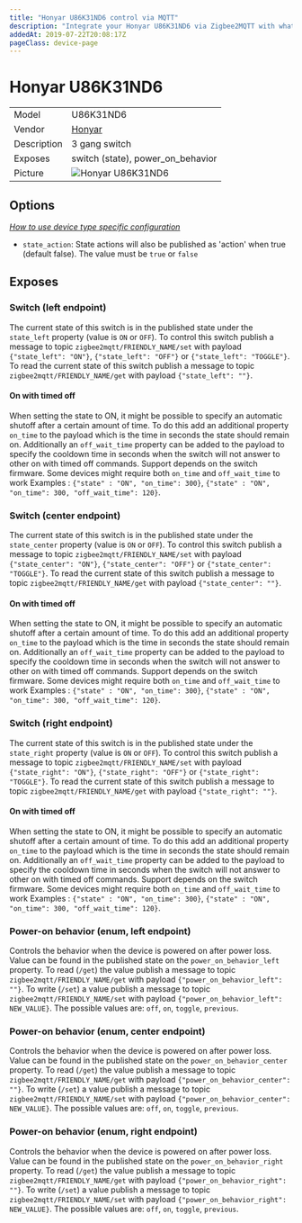 ```yaml
---
title: "Honyar U86K31ND6 control via MQTT"
description: "Integrate your Honyar U86K31ND6 via Zigbee2MQTT with whatever smart home infrastructure you are using without the vendor's bridge or gateway."
addedAt: 2019-07-22T20:08:17Z
pageClass: device-page
---
```


<!-- !!!! -->
<!-- ATTENTION: This file is auto-generated through docgen! -->
<!-- You can only edit the "Notes"-Section between the two comment lines "Notes BEGIN" and "Notes END". -->
<!-- Do not use h1 or h2 heading within "## Notes"-Section. -->
<!-- !!!! -->

# Honyar U86K31ND6

|     |     |
|-----|-----|
| Model | U86K31ND6  |
| Vendor  | [Honyar](/supported-devices/#v=Honyar)  |
| Description | 3 gang switch  |
| Exposes | switch (state), power_on_behavior |
| Picture | ![Honyar U86K31ND6](https://www.zigbee2mqtt.io/images/devices/U86K31ND6.png) |


<!-- Notes BEGIN: You can edit here. Add "## Notes" headline if not already present. -->


<!-- Notes END: Do not edit below this line -->



## Options
*[How to use device type specific configuration](../guide/configuration/devices-groups.md#specific-device-options)*

* `state_action`: State actions will also be published as 'action' when true (default false). The value must be `true` or `false`


## Exposes

### Switch (left endpoint)
The current state of this switch is in the published state under the `state_left` property (value is `ON` or `OFF`).
To control this switch publish a message to topic `zigbee2mqtt/FRIENDLY_NAME/set` with payload `{"state_left": "ON"}`, `{"state_left": "OFF"}` or `{"state_left": "TOGGLE"}`.
To read the current state of this switch publish a message to topic `zigbee2mqtt/FRIENDLY_NAME/get` with payload `{"state_left": ""}`.

#### On with timed off
When setting the state to ON, it might be possible to specify an automatic shutoff after a certain amount of time. To do this add an additional property `on_time` to the payload which is the time in seconds the state should remain on.
Additionally an `off_wait_time` property can be added to the payload to specify the cooldown time in seconds when the switch will not answer to other on with timed off commands.
Support depends on the switch firmware. Some devices might require both `on_time` and `off_wait_time` to work
Examples : `{"state" : "ON", "on_time": 300}`, `{"state" : "ON", "on_time": 300, "off_wait_time": 120}`.

### Switch (center endpoint)
The current state of this switch is in the published state under the `state_center` property (value is `ON` or `OFF`).
To control this switch publish a message to topic `zigbee2mqtt/FRIENDLY_NAME/set` with payload `{"state_center": "ON"}`, `{"state_center": "OFF"}` or `{"state_center": "TOGGLE"}`.
To read the current state of this switch publish a message to topic `zigbee2mqtt/FRIENDLY_NAME/get` with payload `{"state_center": ""}`.

#### On with timed off
When setting the state to ON, it might be possible to specify an automatic shutoff after a certain amount of time. To do this add an additional property `on_time` to the payload which is the time in seconds the state should remain on.
Additionally an `off_wait_time` property can be added to the payload to specify the cooldown time in seconds when the switch will not answer to other on with timed off commands.
Support depends on the switch firmware. Some devices might require both `on_time` and `off_wait_time` to work
Examples : `{"state" : "ON", "on_time": 300}`, `{"state" : "ON", "on_time": 300, "off_wait_time": 120}`.

### Switch (right endpoint)
The current state of this switch is in the published state under the `state_right` property (value is `ON` or `OFF`).
To control this switch publish a message to topic `zigbee2mqtt/FRIENDLY_NAME/set` with payload `{"state_right": "ON"}`, `{"state_right": "OFF"}` or `{"state_right": "TOGGLE"}`.
To read the current state of this switch publish a message to topic `zigbee2mqtt/FRIENDLY_NAME/get` with payload `{"state_right": ""}`.

#### On with timed off
When setting the state to ON, it might be possible to specify an automatic shutoff after a certain amount of time. To do this add an additional property `on_time` to the payload which is the time in seconds the state should remain on.
Additionally an `off_wait_time` property can be added to the payload to specify the cooldown time in seconds when the switch will not answer to other on with timed off commands.
Support depends on the switch firmware. Some devices might require both `on_time` and `off_wait_time` to work
Examples : `{"state" : "ON", "on_time": 300}`, `{"state" : "ON", "on_time": 300, "off_wait_time": 120}`.

### Power-on behavior (enum, left endpoint)
Controls the behavior when the device is powered on after power loss.
Value can be found in the published state on the `power_on_behavior_left` property.
To read (`/get`) the value publish a message to topic `zigbee2mqtt/FRIENDLY_NAME/get` with payload `{"power_on_behavior_left": ""}`.
To write (`/set`) a value publish a message to topic `zigbee2mqtt/FRIENDLY_NAME/set` with payload `{"power_on_behavior_left": NEW_VALUE}`.
The possible values are: `off`, `on`, `toggle`, `previous`.

### Power-on behavior (enum, center endpoint)
Controls the behavior when the device is powered on after power loss.
Value can be found in the published state on the `power_on_behavior_center` property.
To read (`/get`) the value publish a message to topic `zigbee2mqtt/FRIENDLY_NAME/get` with payload `{"power_on_behavior_center": ""}`.
To write (`/set`) a value publish a message to topic `zigbee2mqtt/FRIENDLY_NAME/set` with payload `{"power_on_behavior_center": NEW_VALUE}`.
The possible values are: `off`, `on`, `toggle`, `previous`.

### Power-on behavior (enum, right endpoint)
Controls the behavior when the device is powered on after power loss.
Value can be found in the published state on the `power_on_behavior_right` property.
To read (`/get`) the value publish a message to topic `zigbee2mqtt/FRIENDLY_NAME/get` with payload `{"power_on_behavior_right": ""}`.
To write (`/set`) a value publish a message to topic `zigbee2mqtt/FRIENDLY_NAME/set` with payload `{"power_on_behavior_right": NEW_VALUE}`.
The possible values are: `off`, `on`, `toggle`, `previous`.

